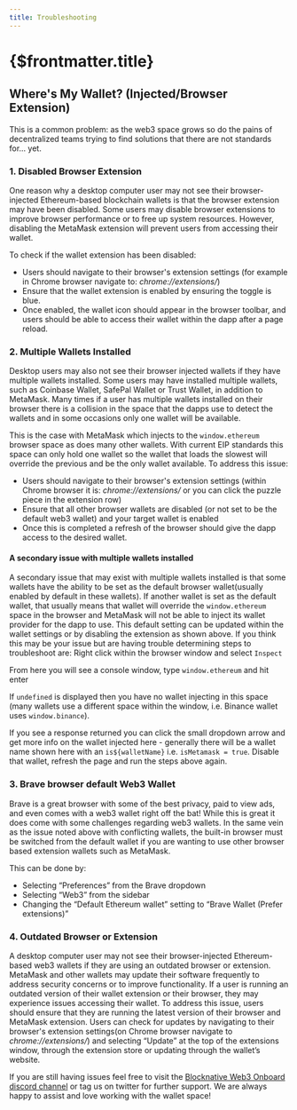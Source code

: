 ```yaml
---
title: Troubleshooting
---
```


# {$frontmatter.title}

## Where's My Wallet? (Injected/Browser Extension)

This is a common problem: as the web3 space grows so do the pains of decentralized teams trying to find solutions that there are not standards for… yet.

### 1. Disabled Browser Extension

One reason why a desktop computer user may not see their browser-injected Ethereum-based blockchain wallets is that the browser extension may have been disabled. Some users may disable browser extensions to improve browser performance or to free up system resources. However, disabling the MetaMask extension will prevent users from accessing their wallet.

To check if the wallet extension has been disabled:

- Users should navigate to their browser's extension settings (for example in Chrome browser navigate to: _chrome://extensions/_)
- Ensure that the wallet extension is enabled by ensuring the toggle is blue.
- Once enabled, the wallet icon should appear in the browser toolbar, and users should be able to access their wallet within the dapp after a page reload.

### 2. Multiple Wallets Installed

Desktop users may also not see their browser injected wallets if they have multiple wallets installed. Some users may have installed multiple wallets, such as Coinbase Wallet, SafePal Wallet or Trust Wallet, in addition to MetaMask. Many times if a user has multiple wallets installed on their browser there is a collision in the space that the dapps use to detect the wallets and in some occasions only one wallet will be available.

This is the case with MetaMask which injects to the `window.ethereum` browser space as does many other wallets. With current EIP standards this space can only hold one wallet so the wallet that loads the slowest will override the previous and be the only wallet available.
To address this issue:

- Users should navigate to their browser's extension settings (within Chrome browser it is: _chrome://extensions/_ or you can click the puzzle piece in the extension row)
- Ensure that all other browser wallets are disabled (or not set to be the default web3 wallet) and your target wallet is enabled
- Once this is completed a refresh of the browser should give the dapp access to the desired wallet.

#### A secondary issue with multiple wallets installed

A secondary issue that may exist with multiple wallets installed is that some wallets have the ability to be set as the default browser wallet(usually enabled by default in these wallets). If another wallet is set as the default wallet, that usually means that wallet will override the `window.ethereum` space in the browser and MetaMask will not be able to inject its wallet provider for the dapp to use. This default setting can be updated within the wallet settings or by disabling the extension as shown above.
If you think this may be your issue but are having trouble determining steps to troubleshoot are:
Right click within the browser window and select `Inspect`

From here you will see a console window, type `window.ethereum` and hit enter

If `undefined` is displayed then you have no wallet injecting in this space (many wallets use a different space within the window, i.e. Binance wallet uses `window.binance`).

If you see a response returned you can click the small dropdown arrow and get more info on the wallet injected here - generally there will be a wallet name shown here with an `is${walletName}` i.e. `isMetamask = true`.
Disable that wallet, refresh the page and run the steps above again.

### 3. Brave browser default Web3 Wallet

Brave is a great browser with some of the best privacy, paid to view ads, and even comes with a web3 wallet right off the bat! While this is great it does come with some challenges regarding web3 wallets. In the same vein as the issue noted above with conflicting wallets, the built-in browser must be switched from the default wallet if you are wanting to use other browser based extension wallets such as MetaMask.

This can be done by:

- Selecting “Preferences” from the Brave dropdown
- Selecting “Web3” from the sidebar
- Changing the “Default Ethereum wallet” setting to “Brave Wallet (Prefer extensions)”

### 4. Outdated Browser or Extension

A desktop computer user may not see their browser-injected Ethereum-based web3 wallets if they are using an outdated browser or extension. MetaMask and other wallets may update their software frequently to address security concerns or to improve functionality. If a user is running an outdated version of their wallet extension or their browser, they may experience issues accessing their wallet.
To address this issue, users should ensure that they are running the latest version of their browser and MetaMask extension. Users can check for updates by navigating to their browser's extension settings(on Chrome browser navigate to _chrome://extensions/_) and selecting “Update” at the top of the extensions window, through the extension store or updating through the wallet’s website.

If you are still having issues feel free to visit the [Blocknative Web3 Onboard discord channel](https://discord.gg/4qZUshUY) or tag us on twitter for further support. We are always happy to assist and love working with the wallet space!
